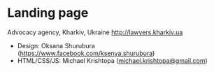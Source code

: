 Landing page
============

Advocacy agency, Kharkiv, Ukraine
http://lawyers.kharkiv.ua

  * Design: Oksana Shurubura (https://www.facebook.com/ksenya.shurubura)
  * HTML/CSS/JS: Michael Krishtopa (michael.krishtopa@gmail.com)
